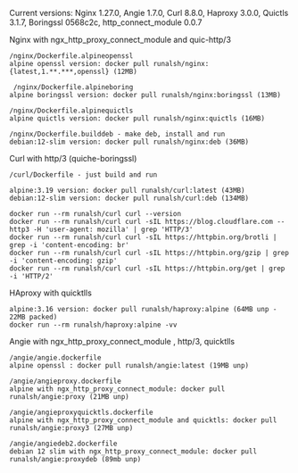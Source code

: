 Current versions: Nginx 1.27.0, Angie 1.7.0, Curl 8.8.0, Haproxy 3.0.0, Quictls 3.1.7, Boringssl 0568c2c, http_connect_module 0.0.7

Nginx with ngx_http_proxy_connect_module and quic-http/3
    
    /nginx/Dockerfile.alpineopenssl
    alpine openssl version: docker pull runalsh/nginx:{latest,1.**.***,openssl} (12MB)

     /nginx/Dockerfile.alpineboring
    alpine boringssl version: docker pull runalsh/nginx:boringssl (13MB)

    /nginx/Dockerfile.alpinequictls
    alpine quictls version: docker pull runalsh/nginx:quictls (16MB)

    /nginx/Dockerfile.builddeb - make deb, install and run
    debian:12-slim version: docker pull runalsh/nginx:deb (36MB)

Curl  with http/3 (quiche-boringssl)

    /curl/Dockerfile - just build and run 

    alpine:3.19 version: docker pull runalsh/curl:latest (43MB)
    debian:12-slim version: docker pull runalsh/curl:deb (134MB)

    docker run --rm runalsh/curl curl --version
    docker run --rm runalsh/curl curl -sIL https://blog.cloudflare.com --http3 -H 'user-agent: mozilla' | grep 'HTTP/3'    
    docker run --rm runalsh/curl curl -sIL https://httpbin.org/brotli | grep -i 'content-encoding: br'
    docker run --rm runalsh/curl curl -sIL https://httpbin.org/gzip | grep -i 'content-encoding: gzip'
    docker run --rm runalsh/curl curl -sIL https://httpbin.org/get | grep -i 'HTTP/2'

HAproxy with quicktlls

    alpine:3.16 version: docker pull runalsh/haproxy:alpine (64MB unp - 22MB packed)
    docker run --rm runalsh/haproxy:alpine -vv
    
Angie  with ngx_http_proxy_connect_module , http/3, quicktlls
    
    /angie/angie.dockerfile
    alpine openssl : docker pull runalsh/angie:latest (19MB unp)

    /angie/angieproxy.dockerfile
    alpine with ngx_http_proxy_connect_module: docker pull runalsh/angie:proxy (21MB unp)

    /angie/angieproxyquicktls.dockerfile
    alpine with ngx_http_proxy_connect_module and quicktls: docker pull runalsh/angie:proxy3 (27MB unp)

    /angie/angiedeb2.dockerfile
    debian 12 slim with ngx_http_proxy_connect_module: docker pull runalsh/angie:proxydeb (89mb unp)

    
